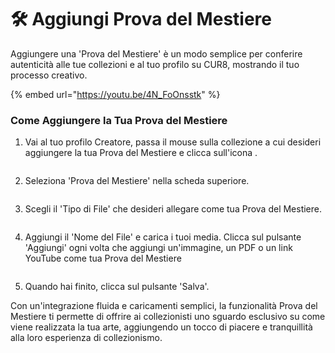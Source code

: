 # 🛠️ Aggiungi Prova del Mestiere

Aggiungere una 'Prova del Mestiere' è un modo semplice per conferire autenticità alle tue collezioni e al tuo profilo su CUR8, mostrando il tuo processo creativo.

{% embed url="https://youtu.be/4N_FoOnsstk" %}

### Come Aggiungere la Tua Prova del Mestiere

1. Vai al tuo profilo Creatore, passa il mouse sulla collezione a cui desideri aggiungere la tua Prova del Mestiere e clicca sull'icona <img src="../.gitbook/assets/Screenshot 2024-04-11 at 11.50.54.png" alt="" data-size="line">.

<figure><img src="../.gitbook/assets/Screenshot 2025-04-07 at 11.10.50.png" alt=""><figcaption></figcaption></figure>

2. Seleziona 'Prova del Mestiere' nella scheda superiore.

<figure><img src="../.gitbook/assets/Screenshot 2025-04-07 at 11.13.42.png" alt=""><figcaption></figcaption></figure>

3. Scegli il 'Tipo di File' che desideri allegare come tua Prova del Mestiere.

<figure><img src="../.gitbook/assets/Screenshot 2025-04-07 at 11.15.08.png" alt=""><figcaption></figcaption></figure>

4. Aggiungi il 'Nome del File' e carica i tuoi media. Clicca sul pulsante 'Aggiungi' ogni volta che aggiungi un'immagine, un PDF o un link YouTube come tua Prova del Mestiere

<figure><img src="../.gitbook/assets/Screenshot 2025-04-07 at 11.16.22.png" alt=""><figcaption></figcaption></figure>

5. Quando hai finito, clicca sul pulsante 'Salva'.

Con un'integrazione fluida e caricamenti semplici, la funzionalità Prova del Mestiere ti permette di offrire ai collezionisti uno sguardo esclusivo su come viene realizzata la tua arte, aggiungendo un tocco di piacere e tranquillità alla loro esperienza di collezionismo.